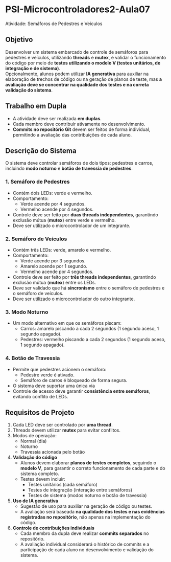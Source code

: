 # PSI-Microcontroladores2-Aula07
Atividade: Semáforos de Pedestres e Veículos

## Objetivo
Desenvolver um sistema embarcado de controle de semáforos para pedestres e veículos, utilizando **threads** e **mutex**, e validar o funcionamento do código por meio de **testes utilizando o modelo V (testes unitários, de integração e de sistema)**.  
Opcionalmente, alunos podem utilizar **IA generativa** para auxiliar na elaboração de trechos de código ou na geração de planos de teste, mas **a avaliação deve se concentrar na qualidade dos testes e na correta validação do sistema**.

## Trabalho em Dupla
- A atividade deve ser realizada **em duplas**.
- Cada membro deve contribuir ativamente no desenvolvimento.
- **Commits no repositório Git** devem ser feitos de forma individual, permitindo a avaliação das contribuições de cada aluno.

## Descrição do Sistema
O sistema deve controlar semáforos de dois tipos: pedestres e carros, incluindo **modo noturno** e **botão de travessia de pedestres**.

### 1. Semáforo de Pedestres
- Contém dois LEDs: verde e vermelho.
- Comportamento:
  - Verde acende por 4 segundos.
  - Vermelho acende por 4 segundos.
- Controle deve ser feito por **duas threads independentes**, garantindo exclusão mútua (**mutex**) entre verde e vermelho.
- Deve ser utilizado o microcontrolador de um integrante.

### 2. Semáforo de Veículos
- Contém três LEDs: verde, amarelo e vermelho.
- Comportamento:
  - Verde acende por 3 segundos.
  - Amarelo acende por 1 segundo.
  - Vermelho acende por 4 segundos.
- Controle deve ser feito por **três threads independentes**, garantindo exclusão mútua (**mutex**) entre os LEDs.
- Deve ser validado que há **sincronismo** entre o semáforo de pedestres e o semáforo de veículos.
- Deve ser utilizado o microcontrolador do outro integrante.

### 3. Modo Noturno
- Um modo alternativo em que os semáforos piscam:
  - Carros: amarelo piscando a cada 2 segundos (1 segundo aceso, 1 segundo apagado).
  - Pedestres: vermelho piscando a cada 2 segundos (1 segundo aceso, 1 segundo apagado).

### 4. Botão de Travessia
- Permite que pedestres acionem o semáforo:
  - Pedestre verde é ativado.
  - Semáforo de carros é bloqueado de forma segura.
- O sistema deve suportar uma única via
- Controle de acesso deve garantir **consistência entre semáforos**, evitando conflito de LEDs.

## Requisitos de Projeto
1. Cada LED deve ser controlado por **uma thread**.
2. Threads devem utilizar **mutex** para evitar conflitos.
3. Modos de operação:
   - Normal (dia)
   - Noturno
   - Travessia acionada pelo botão
4. **Validação do código**
   - Alunos devem elaborar **planos de testes completos**, seguindo o **modelo V**, para garantir o correto funcionamento de cada parte e do sistema completo.
   - Testes devem incluir:
     - Testes unitários (cada semáforo)
     - Testes de integração (interação entre semáforos)
     - Testes de sistema (modos noturno e botão de travessia)
6. **Uso de IA generativa**
   - Sugestão de uso para auxiliar na geração de código ou testes.
   - A avaliação será baseada **na qualidade dos testes e nas evidências registradas no repositório**, não apenas na implementação do código.
7. **Controle de contribuições individuais**
   - Cada membro da dupla deve realizar **commits separados** no repositório.
   - A avaliação individual considerará o histórico de commits e a participação de cada aluno no desenvolvimento e validação do sistema.
